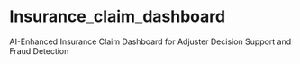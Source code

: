 # Insurance_claim_dashboard
AI-Enhanced Insurance Claim Dashboard for Adjuster Decision Support and Fraud Detection

